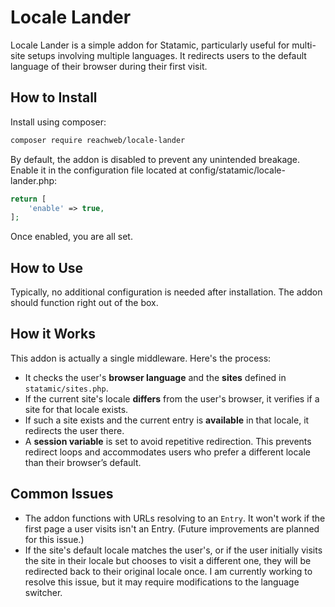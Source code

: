# Locale Lander

Locale Lander is a simple addon for Statamic, particularly useful for multi-site setups involving multiple languages. It redirects users to the default language of their browser during their first visit.

## How to Install

Install using composer:

``` bash
composer require reachweb/locale-lander
```

By default, the addon is disabled to prevent any unintended breakage. Enable it in the configuration file located at config/statamic/locale-lander.php:

```php
return [
    'enable' => true,
];
```
Once enabled, you are all set.

## How to Use

Typically, no additional configuration is needed after installation. The addon should function right out of the box.

## How it Works

This addon is actually a single middleware. Here's the process:

- It checks the user's **browser language** and the **sites** defined in `statamic/sites.php`.
- If the current site's locale **differs** from the user's browser, it verifies if a site for that locale exists.
- If such a site exists and the current entry is **available** in that locale, it redirects the user there.
- A **session variable** is set to avoid repetitive redirection. This prevents redirect loops and accommodates users who prefer a different locale than their browser’s default.

## Common Issues

- The addon functions with URLs resolving to an `Entry`. It won't work if the first page a user visits isn't an Entry. (Future improvements are planned for this issue.)
- If the site's default locale matches the user's, or if the user initially visits the site in their locale but chooses to visit a different one, they will be redirected back to their original locale once. I am currently working to resolve this issue, but it may require modifications to the language switcher.
